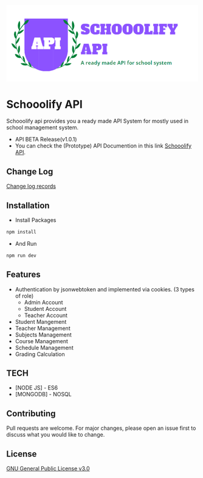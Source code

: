 ![Alt text](https://raw.githubusercontent.com/JoemarDev/School-System-API/main/logo.png)
# Schooolify API
Schooolify api provides you a ready made API System for mostly used in school management system.

* API BETA Release(v1.0.1)
* You can check the (Prototype) API Documention in this link [Schooolify API](https://documenter.getpostman.com/view/16604401/2s7Ymz8Ma7).

## Change Log
[Change log records](https://github.com/JoemarDev/Schooolyfi-API/blob/main/CHANGELOG.MD)

## Installation
- Install Packages
```bash
npm install
```
- And Run
```bash
npm run dev
```

## Features
- Authentication by jsonwebtoken and implemented via cookies. (3 types of role)
    - Admin Account
    - Student Account
    - Teacher Account
- Student Mangement
- Teacher Management
- Subjects Management
- Course Management
- Schedule Management
- Grading Calculation


## TECH
* [NODE JS] - ES6
* [MONGODB] - NOSQL


## Contributing
Pull requests are welcome. For major changes, please open an issue first to discuss what you would like to change.

## License
[GNU General Public License v3.0](https://github.com/JoemarDev/Schooolyfi-API/blob/main/LICENSE)